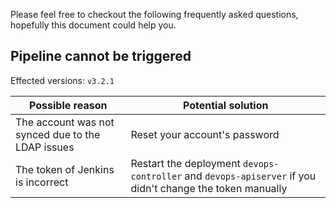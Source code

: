 Please feel free to checkout the following frequently asked questions, hopefully this document could help you.

## Pipeline cannot be triggered
Effected versions: `v3.2.1`

| Possible reason | Potential solution |
|---|---|
| The account was not synced due to the LDAP issues | Reset your account's password |
| The token of Jenkins is incorrect | Restart the deployment `devops-controller` and `devops-apiserver` if you didn't change the token manually |
